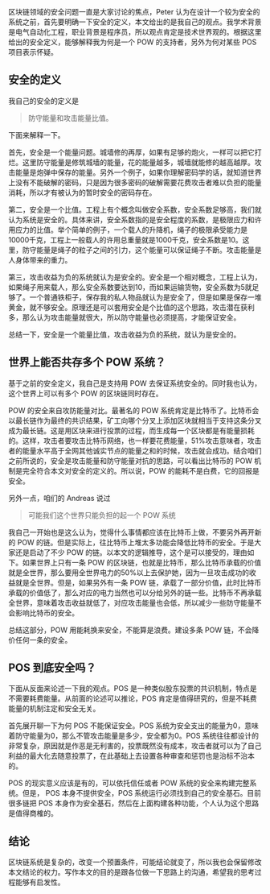 区块链领域的安全问题一直是大家讨论的焦点，Peter 认为在设计一个较为安全的系统之前，首先要明确一下安全的定义，本文给出的是我自己的观点。我学术背景是电气自动化工程，职业背景是程序员，所以观点肯定是技术世界观的。根据这里给出的安全定义，能够解释我为何是一个 POW 的支持者，另外为何对某些 POS 项目表示怀疑。

## 安全的定义

我自己的安全的定义是

> 防守能量和攻击能量比值。

下面来解释一下。

首先，安全是一个能量问题。城墙修的再厚，如果有足够的炮火，一样可以把它打烂。这里防守能量是修筑城墙的能量，花的能量越多，城墙就能修的越高越厚。攻击能量是炮弹中保存的能量。另外一个例子，如果你理解密码学的话，就知道世界上没有不能破解的密码，只是因为很多密码的破解需要花费攻击者难以负担的能量消耗，所以才有被认为的暂时安全的密码存在。

第二，安全是一个比值。工程上有个概念叫做安全系数，安全系数足够高，我们就认为系统是安全的。具体来讲，安全系数指的是安全程度的系数，是极限应力和许用应力的比值。举个简单的例子，一个载人的升降机，绳子的极限承受能力是10000千克，工程上一般载人的许用总重量就是1000千克，安全系数是10。这里，防守能量是绳子的粒子之间的引力，这个能量可以保证绳子不断。攻击能量是人身体带来的重力。

第三，攻击收益为负的系统就认为是安全的。安全是一个相对概念，工程上认为，如果绳子用来载人，那么安全系数要达到10，而如果运输货物，安全系数为5就足够了。一个普通铁柜子，保存我的私人物品就认为是安全了，但是如果是保存一堆黄金，就不够安全。原理还是可以套用安全是个比值的这个思路，攻击潜在获利多，那么认为攻击能量就很大，所以防守能量也必须提高，才能保证安全。

总结一下，安全是一个能量比值，攻击收益为负的系统，就认为是安全的。

## 世界上能否共存多个 POW 系统？

基于之前的安全定义，我自己是支持用 POW 去保证系统安全的。同时我也认为，这个世界上可以有多个 POW 的区块链同时存在。

POW 的安全来自攻防能量对比。最著名的 POW 系统肯定是比特币了。比特币会以最长链作为最终的共识结果，矿工向哪个分叉上添加区块就相当于支持这条分叉成为最长链。这是用区块来进行投票的过程，而生成每一个区块都是有能量损耗的。这样，攻击者要攻击比特币网络，也一样要花费能量，51%攻击意味者，攻击者的能量水平高于全网其他诚实节点的能量之和的时候，攻击就会成功。结合咱们之前所说的，安全是攻击能量和防守能量对抗的思路，可以看出比特币的 POW 机制是完全符合本文对安全的定义的。所以说，POW 的能耗不是白费，它的回报是安全。

另外一点，咱们的 Andreas 说过

> 可能我们这个世界只能负担的起一个 POW 系统

我自己一开始也是这么认为，觉得什么事情都应该在比特币上做，不要另外再开新的 POW 的链。但是实际上，往比特币上堆太多功能会降低比特币的安全。于是大家还是启动了不少 POW 的链。以本文的逻辑推导，这个是可以接受的，理由如下。如果世界上只有一条 POW 的区块链，也就是比特币，那么比特币承载的价值就是全世界，那么要用全世界电力的50%以上去保护她，因为一旦攻击成功的收益就是全世界。但是，如果另外有一条 POW 链，承载了一部分价值，此时比特币承载的价值低了，那么对应的电力当然也可以分给另外的链一些。比特币不再承载全世界，意味着攻击收益就低了，对应攻击能量也会低，所以减少一些防守能量不会影响比特币的安全。

总结这部分，POW 用能耗换来安全，不能算是浪费。建设多条 POW 链，不会降价任何一条的安全。

## POS 到底安全吗？

下面从反面来论述一下我的观点。POS 是一种类似股东投票的共识机制，特点是不需要耗费能量。从前面的论述可以推论，POS 肯定是值得研究的，但是不耗费能量的机制注定和安全无关。

首先展开聊一下为何 POS 不能保证安全。POS 系统为安全支出的能量为0，意味着防守能量为0，那么不管攻击能量是多少，安全都为0。POS 系统往往都设计的非常复杂，原因就是作恶是无利害的，投票既然没有成本，攻击者就可以为了自己利益的最大化去随意投票了，在此基础上去设置各种审查和惩罚也是治标不治本的。

POS 的现实意义应该是有的，可以依托信任或者 POW 系统的安全来构建完整系统。但是， POS 本身不提供安全，POS 系统运行必须找到自己的安全基石。目前很多链把 POS 本身作为安全基石，然后在上面构建各种功能，个人认为这个思路是值得商榷的。

## 结论

区块链系统是复杂的，改变一个预置条件，可能结论就变了，所以我也会保留修改本文结论的权力。写作本文的目的是跟各位做一下思路上的沟通，希望我的思考过程能够有启发性。
